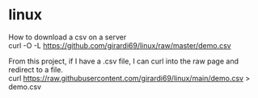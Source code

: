 # linux  
  
How to download a csv on a server  
curl -O -L https://github.com/girardi69/linux/raw/master/demo.csv  
  
From this project, if I have a .csv file, I can curl into the raw page and redirect to a file.  
curl https://raw.githubusercontent.com/girardi69/linux/main/demo.csv > demo.csv
